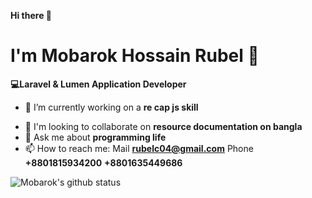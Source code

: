**Hi there 👋**
# I'm Mobarok Hossain Rubel :child:
  **💻Laravel & Lumen Application Developer**

- 🔭 I’m currently working on a **re cap js skill**
<!-- - 🌱 I’m currently learning **** -->
- 👯 I'm looking to collaborate on **resource documentation on bangla**
- 💬 Ask me about **programming life**
- 📫 How to reach me: Mail **rubelc04@gmail.com** Phone **+8801815934200** **+8801635449686**

![Mobarok's github status](https://github-readme-stats.vercel.app/api?username=mobaarok&count_private=true&show_icons=true&hide=issues&theme=dracula)




<!--
**mobaarok/mobaarok** is a ✨ _special_ ✨ repository because its `README.md` (this file) appears on your GitHub profile.

Here are some ideas to get you started:

- 🔭 I’m currently working on ...
- 🌱 I’m currently learning ...
- 👯 I’m looking to collaborate on ...
- 🤔 I’m looking for help with ...
- 💬 Ask me about ...
- 📫 How to reach me: ...
- 😄 Pronouns: ...
- ⚡ Fun fact: ...
-->
